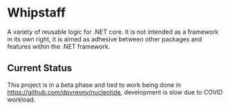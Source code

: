 # Whipstaff
A variety of reusable logic for .NET core. It is not intended as a framework in its own right, it is aimed as adhesive between other packages and features within the .NET framework.

## Current Status

This project is in a beta phase and tied to work being done in https://github.com/dpvreony/nucleotide, development is slow due to COVID workload.
